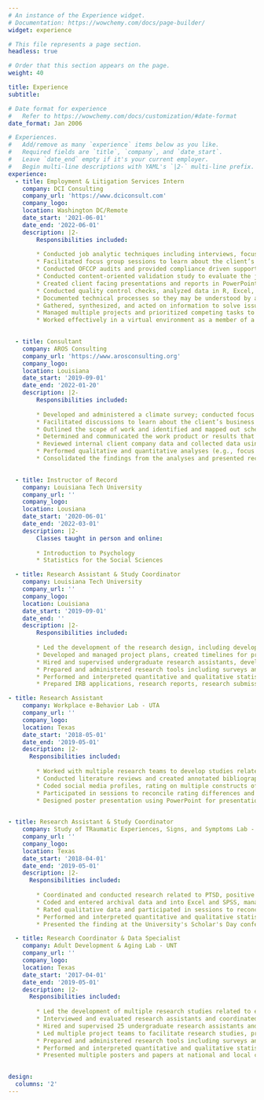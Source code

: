 ```yaml
---
# An instance of the Experience widget.
# Documentation: https://wowchemy.com/docs/page-builder/
widget: experience

# This file represents a page section.
headless: true

# Order that this section appears on the page.
weight: 40

title: Experience
subtitle:

# Date format for experience
#   Refer to https://wowchemy.com/docs/customization/#date-format
date_format: Jan 2006

# Experiences.
#   Add/remove as many `experience` items below as you like.
#   Required fields are `title`, `company`, and `date_start`.
#   Leave `date_end` empty if it's your current employer.
#   Begin multi-line descriptions with YAML's `|2-` multi-line prefix.
experience:
  - title: Employment & Litigation Services Intern
    company: DCI Consulting
    company_url: 'https://www.dciconsult.com'
    company_logo:
    location: Washington DC/Remote
    date_start: '2021-06-01'
    date_end: '2022-06-01'
    description: |2-
        Responsibilities included:
        
        * Conducted job analytic techniques including interviews, focus groups, and surveys to identify critical work components for use in assessment development and validation efforts, workforce gap analyses, and position evaluations
        * Facilitated focus group sessions to learn about the client’s business challenges and existing technologies to identify existing problems and inefficiencies 
        * Conducted OFCCP audits and provided compliance driven support through selection process reviews to understand and evaluate organizational needs and potential risk areas
        * Conducted content-oriented validation study to evaluate the job-relatedness of assessments and selection instruments
        * Created client facing presentations and reports in PowerPoint and Word
        * Conducted quality control checks, analyzed data in R, Excel, and SPSS
        * Documented technical processes so they may be understood by a nontechnical audience
        * Gathered, synthesized, and acted on information to solve issues using effective critical thinking skills
        * Managed multiple projects and prioritized competing tasks to meet tight deadlines
        * Worked effectively in a virtual environment as a member of a team and with significant autonomy, self-discipline, and organization skills

      
  - title: Consultant
    company: AROS Consulting 
    company_url: 'https://www.arosconsulting.org'
    company_logo:
    location: Louisiana
    date_start: '2019-09-01'
    date_end: '2022-01-20'
    description: |2-
        Responsibilities included:
        
        * Developed and administered a climate survey; conducted focus groups/interviews; analyzed quantitative data to find climate trends, created a codebook for best practices in analyzing qualitative data
        * Facilitated discussions to learn about the client’s business challenges and technologies to identify existing problems and inefficiencies 
        * Outlined the scope of work and identified and mapped out schedules, milestones, and required resources to meet the project objectives
        * Determined and communicated the work product or results that would be delivered to the client upon project completion
        * Reviewed internal client company data and collected data using various methods such as interviewing company personnel or administering surveys
        * Performed qualitative and quantitative analyses (e.g., focus groups, interviews) to drive proposed solutions, managed large data sets, analyzed data using R and interpreted results to answer relevant research questions and inform business strategy
        * Consolidated the findings from the analyses and presented recommendations to the client; provided feedback to company stakeholders, prepared technical reports and visualizations to present findings to client

    
  - title: Instructor of Record
    company: Louisiana Tech University
    company_url: ''
    company_logo:
    location: Lousiana
    date_start: '2020-06-01'
    date_end: '2022-03-01'
    description: |2-
        Classes taught in person and online: 
    
        * Introduction to Psychology
        * Statistics for the Social Sciences

  - title: Research Assistant & Study Coordinator
    company: Louisiana Tech University
    company_url: ''
    company_logo: 
    location: Louisiana
    date_start: '2019-09-01'
    date_end: ''
    description: |2-
        Responsibilities included:
        
        * Led the development of the research design, including developing hypotheses, identifying constructs, designing data analysis plans, and addressing technical issues, of research related to adverse impact, diversity & inclusion, and psychometrics 
        * Developed and managed project plans, created timelines for project milestones, handled multiple projects and tasks while achieving project goals
        * Hired and supervised undergraduate research assistants, developed onboarding and training tools to bring new assistants current on active projects 
        * Prepared and administered research tools including surveys and assessments using Qualtrics and Survey Monkey
        * Performed and interpreted quantitative and qualitative statistical data analyses using software including SPSS, Excel, and R 
        * Prepared IRB applications, research reports, research submissions, and manuscripts

- title: Research Assistant
    company: Workplace e-Behavior Lab - UTA
    company_url: ''
    company_logo: 
    location: Texas
    date_start: '2018-05-01'
    date_end: '2019-05-01'
    description: |2-
      Responsibilities included:
        
        * Worked with multiple research teams to develop studies related to cyber vetting, cyber loafing, social media influencers, and influencer emergence
        * Conducted literature reviews and created annotated bibliographies
        * Coded social media profiles, rating on multiple constructs of interest, and entered the data into Excel and SPSS
        * Participated in sessions to reconcile rating differences and reviewed large data sets for errors
        * Designed poster presentation using PowerPoint for presentation at the Society for Industrial and Organizational Psychology Conference in Washington D.C.

      
- title: Research Assistant & Study Coordinator
    company: Study of TRaumatic Experiences, Signs, and Symptoms Lab - UNT
    company_url: ''
    company_logo: 
    location: Texas
    date_start: '2018-04-01'
    date_end: '2019-05-01'
    description: |2-
      Responsibilities included:
      
        * Coordinated and conducted research related to PTSD, positive memories, and trauma related events 
        * Coded and entered archival data and into Excel and SPSS, managing large datasets
        * Rated qualitative data and participated in sessions to reconcile rater differences 
        * Performed and interpreted quantitative and qualitative statistical data analyses using including SPSS
        * Presented the finding at the University's Scholar's Day conference in April 2019

  - title: Research Coordinator & Data Specialist
    company: Adult Development & Aging Lab - UNT
    company_url: ''
    company_logo: 
    location: Texas
    date_start: '2017-04-01'
    date_end: '2019-05-01'
    description: |2-
      Responsibilities included:
      
        * Led the development of multiple research studies related to emotional labor, compassion fatigue, and generational differences, including the study design, sampling plan, and data analysis plan
        * Interviewed and evaluated research assistants and coordinated personnel decisions with lab director  
        * Hired and supervised 25 undergraduate research assistants and mentored 8 research assistants in research methods, data collection, data management, writing manuscripts, and running statistical analyses
        * Led multiple project teams to facilitate research studies, process and enter data using Excel and SPSS, and compile research results and reports
        * Prepared and administered research tools including surveys and assessments using Qualtrics
        * Performed and interpreted quantitative and qualitative statistical data analyses using software including SPSS and R 
        * Presented multiple posters and papers at national and local conferences, receiving multiple research awards and scholarships

    
design:
  columns: '2'
---
```

